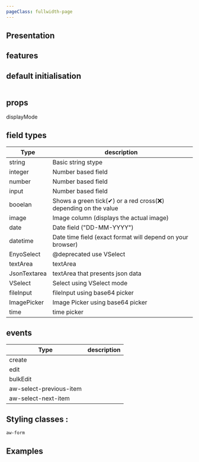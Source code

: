 ```yaml
---
pageClass: fullwidth-page
---
```


## Presentation

## features

## default initialisation

```

  ```

## props

<ClientOnly>
<ComponentDoc :component="'AwesomeForm'" />
</ClientOnly>
displayMode

## field types

| Type         | description                                                    |
|--------------|----------------------------------------------------------------|
| string       | Basic string stype                                             |
| integer      | Number based field                                             |
| number       | Number based field                                             |
| input        | Number based field                                             |
| booelan      | Shows a green tick(✔) or a red cross(❌) depending on the value |
| image        | Image column (displays the actual image)                       |
| date         | Date field ("DD-MM-YYYY")                                      |
| datetime     | Date time field (exact format will depend on your browser)     |
| EnyoSelect   | @deprecated use VSelect                                        |
| textArea     | textArea                                                       |
| JsonTextarea | textArea that presents json data                               |
| VSelect      | Select  using VSelect mode                                     |
| fileInput    | fileInput  using base64 picker                                 |
| ImagePicker  | Image Picker using base64 picker                               |
| time         | time picker                                                    |

## events

| Type                    | description |
|-------------------------|-------------|
| create                  |             |
| edit                    |             |
| bulkEdit                |             |
| aw-select-previous-item |             |
| aw-select-next-item     |             |

## Styling classes :

`aw-form`

## Examples
